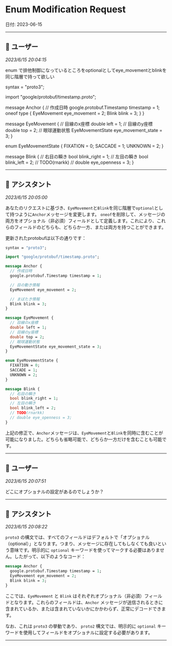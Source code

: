 # Enum Modification Request

日付: 2023-06-15

---

## 👤 ユーザー
*2023/6/15 20:04:15*

enum で排他制御になっているところをoptionalとしてeye_movementとblinkを同じ階層で持って欲しい

syntax = "proto3";

import "google/protobuf/timestamp.proto";

message Anchor {
  // 作成日時
  google.protobuf.Timestamp timestamp = 1;
  oneof type {
    EyeMovement eye_movement = 2;
    Blink blink = 3;
  }
}

message EyeMovement {
  // 目線のx座標
  double left = 1;
  // 目線のy座標
  double top = 2;
  // 眼球運動状態
  EyeMovementState eye_movement_state = 3;
}

enum EyeMovementState {
  FIXATION = 0;
  SACCADE = 1;
  UNKNOWN = 2;
}

message Blink {
  // 右目の瞬き
  bool blink_right = 1;
  // 左目の瞬き
  bool blink_left = 2;
  // TODO(rnarkk)
  // double eye_openness = 3;
}

---

## 🤖 アシスタント
*2023/6/15 20:05:00*

あなたのリクエストに基づき、`EyeMovement`と`Blink`を同じ階層で`optional`として持つように`Anchor`メッセージを変更します。 `oneof`を削除して、メッセージの両方をオプショナル（非必須）フィールドとして定義します。これにより、これらのフィールドのどちらも、どちらか一方、または両方を持つことができます。

更新されたprotobufは以下の通りです：

```protobuf
syntax = "proto3";

import "google/protobuf/timestamp.proto";

message Anchor {
  // 作成日時
  google.protobuf.Timestamp timestamp = 1;

  // 目の動き情報
  EyeMovement eye_movement = 2;

  // まばたき情報
  Blink blink = 3;
}

message EyeMovement {
  // 目線のx座標
  double left = 1;
  // 目線のy座標
  double top = 2;
  // 眼球運動状態
  EyeMovementState eye_movement_state = 3;
}

enum EyeMovementState {
  FIXATION = 0;
  SACCADE = 1;
  UNKNOWN = 2;
}

message Blink {
  // 右目の瞬き
  bool blink_right = 1;
  // 左目の瞬き
  bool blink_left = 2;
  // TODO(rnarkk)
  // double eye_openness = 3;
}
```
上記の修正で、`Anchor`メッセージは、`EyeMovement`と`Blink`を同時に含むことが可能になりました。どちらも省略可能で、どちらか一方だけを含むことも可能です。

---

## 👤 ユーザー
*2023/6/15 20:07:51*

どこにオプショナルの設定があるのでしょうか？

---

## 🤖 アシスタント
*2023/6/15 20:08:22*

`proto3` の構文では、すべてのフィールドはデフォルトで「オプショナル（optional）」となります。つまり、メッセージに存在してもしなくても良いという意味です。明示的に `optional` キーワードを使ってマークする必要はありません。したがって、以下のようなコード：

```protobuf
message Anchor {
  google.protobuf.Timestamp timestamp = 1;
  EyeMovement eye_movement = 2;
  Blink blink = 3;
}
```

ここでは、`EyeMovement` と `Blink` はそれぞれオプショナル（非必須）フィールドとなります。これらのフィールドは、`Anchor` メッセージが送信されるときに含まれているか、または含まれていないかにかかわらず、正常にデコードできます。

なお、これは `proto3` の挙動であり、 `proto2` 構文では、明示的に `optional` キーワードを使用してフィールドをオプショナルに設定する必要があります。

---
